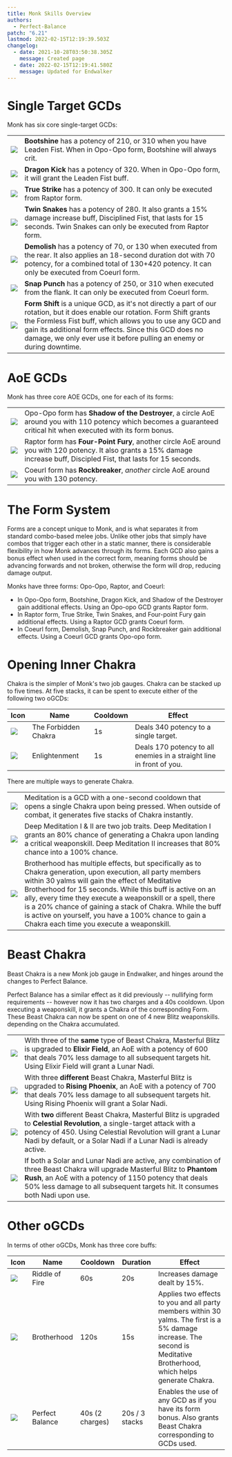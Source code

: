 ```yaml
---
title: Monk Skills Overview
authors:
  - Perfect-Balance
patch: "6.21"
lastmod: 2022-02-15T12:19:39.503Z
changelog:
  - date: 2021-10-28T03:50:38.305Z
    message: Created page
  - date: 2022-02-15T12:19:41.580Z
    message: Updated for Endwalker
---
```

# Single Target GCDs

Monk has six core single-target GCDs:

|                                                 |                                                                                                                                                                                                                                                                                                                              |
| ----------------------------------------------- | ---------------------------------------------------------------------------------------------------------------------------------------------------------------------------------------------------------------------------------------------------------------------------------------------------------------------------- |
| ![](https://xivapi.com/i/000000/000208_hr1.png) | **Bootshine** has a potency of 210, or 310 when you have Leaden Fist. When in Opo-Opo form, Bootshine will always crit.                                                                                                                                                                                                      |
| ![](https://xivapi.com/i/002000/002528_hr1.png) | **Dragon Kick** has a potency of 320. When in Opo-Opo form, it will grant the Leaden Fist buff.                                                                                                                                                                                                                              |
| ![](https://xivapi.com/i/000000/000209_hr1.png) | **True Strike** has a potency of 300. It can only be executed from Raptor form.                                                                                                                                                                                                                                              |
| ![](https://xivapi.com/i/000000/000213_hr1.png) | **Twin Snakes** has a potency of 280. It also grants a 15% damage increase buff, Disciplined Fist, that lasts for 15 seconds. Twin Snakes can only be executed from Raptor form.                                                                                                                                             |
| ![](https://xivapi.com/i/000000/000204_hr1.png) | **Demolish** has a potency of 70, or 130 when executed from the rear. It also applies an 18-second duration dot with 70 potency, for a combined total of 130+420 potency. It can only be executed from Coeurl form.                                                                                                          |
| ![](https://xivapi.com/i/000000/000210_hr1.png) | **Snap Punch** has a potency of 250, or 310 when executed from the flank. It can only be executed from Coeurl form.                                                                                                                                                                                                          |
| ![](https://xivapi.com/i/002000/002536_hr1.png) | **Form Shift** is a unique GCD, as it's not directly a part of our rotation, but it does enable our rotation. Form Shift grants the Formless Fist buff, which allows you to use any GCD and gain its additional form effects. Since this GCD does no damage, we only ever use it before pulling an enemy or during downtime. |

# AoE GCDs

Monk has three core AOE GCDs, one for each of its forms:

|                                                 |                                                                                                                                                                            |
| ----------------------------------------------- | -------------------------------------------------------------------------------------------------------------------------------------------------------------------------- |
| ![](https://xivapi.com/i/002000/002979_hr1.png) | Opo-Opo form has **Shadow of the Destroyer**, a circle AoE around you with 110 potency which becomes a guaranteed critical hit when executed with its form bonus.          |
| ![](https://xivapi.com/i/002000/002544_hr1.png) | Raptor form has **Four-Point Fury**, another circle AoE around you with 120 potency. It also grants a 15% damage increase buff, Discipled Fist, that lasts for 15 seconds. |
| ![](https://xivapi.com/i/002000/002529_hr1.png) | Coeurl form has **Rockbreaker**, *another* circle AoE around you with 130 potency.                                                                                         |

# The Form System

Forms are a concept unique to Monk, and is what separates it from standard combo-based melee jobs. Unlike other jobs that simply have combos that trigger each other in a static manner, there is considerable flexibility in how Monk advances through its forms. Each GCD also gains a bonus effect when used in the correct form, meaning forms should be advancing forwards and not broken, otherwise the form will drop, reducing damage output.

Monks have three forms: Opo-Opo, Raptor, and Coeurl:

* In Opo-Opo form, Bootshine, Dragon Kick, and Shadow of the Destroyer gain additional effects. Using an Opo-opo GCD grants Raptor form.
* In Raptor form, True Strike, Twin Snakes, and Four-point Fury gain additional effects. Using a Raptor GCD grants Coeurl form.
* In Coeurl form, Demolish, Snap Punch, and Rockbreaker gain additional effects. Using a Coeurl GCD grants Opo-opo form.

# Opening Inner Chakra

Chakra is the simpler of Monk's two job gauges.  Chakra can be stacked up to five times. At five stacks, it can be spent to execute either of the following two oGCDs:

| Icon                                            | Name                 | Cooldown | Effect                                                               |
| ----------------------------------------------- | -------------------- | -------- | -------------------------------------------------------------------- |
| ![](https://xivapi.com/i/002000/002535_hr1.png) | The Forbidden Chakra | 1s       | Deals 340 potency to a single target.                                |
| ![](https://xivapi.com/i/002000/002545_hr1.png) | Enlightenment        | 1s       | Deals 170 potency to all enemies in a straight line in front of you. |

There are multiple ways to generate Chakra.

|                                                 |                                                                                                                                                                                                                                                                                                                                                                                                                                                              |
| ----------------------------------------------- | ------------------------------------------------------------------------------------------------------------------------------------------------------------------------------------------------------------------------------------------------------------------------------------------------------------------------------------------------------------------------------------------------------------------------------------------------------------ |
| ![](https://xivapi.com/i/002000/002534_hr1.png) | Meditation is a GCD with a one-second cooldown that opens a single Chakra upon being pressed. When outside of combat, it generates five stacks of Chakra instantly.                                                                                                                                                                                                                                                                                          |
| ![](https://xivapi.com/i/005000/005238_hr1.png) | Deep Meditation I & II are two job traits. Deep Meditation I grants an 80% chance of generating a Chakra upon landing a critical weaponskill. Deep Meditation II increases that 80% chance into a 100% chance.                                                                                                                                                                                                                                               |
| ![](https://xivapi.com/i/002000/002542_hr1.png) | Brotherhood has multiple effects, but specifically as to Chakra generation, upon execution, all party members within 30 yalms will gain the effect of Meditative Brotherhood for 15 seconds.  While this buff is active on an ally, every time they execute a weaponskill or a spell, there is a 20% chance of gaining a stack of Chakra. While the buff is active on yourself, you have a 100% chance to gain a Chakra each time you execute a weaponskill. |

# Beast Chakra

Beast Chakra is a new Monk job gauge in Endwalker, and hinges around the changes to Perfect Balance.

Perfect Balance has a similar effect as it did previously -- nullifying form requirements -- however now it has two charges and a 40s cooldown.  Upon executing a weaponskill, it grants a Chakra of the corresponding Form.  These Beast Chakra can now be spent on one of 4 new Blitz weaponskills. depending on the Chakra  accumulated.

|                                                 |                                                                                                                                                                                                                                                                    |
| ----------------------------------------------- | ------------------------------------------------------------------------------------------------------------------------------------------------------------------------------------------------------------------------------------------------------------------ |
| ![](https://xivapi.com/i/002000/002533_hr1.png) | With three of the **same** type of Beast Chakra, Masterful Blitz is upgraded to **Elixir Field**, an AoE with a potency of 600 that deals 70% less damage to all subsequent targets hit. Using Elixir Field will grant a Lunar Nadi.                               |
| ![](https://xivapi.com/i/002000/002980_hr1.png) | With three **different** Beast Chakra, Masterful Blitz is upgraded to **Rising Phoenix**, an AoE with a potency of 700 that deals 70% less damage to all subsequent targets hit. Using Rising Phoenix will grant a Solar Nadi.                                     |
| ![](https://xivapi.com/i/002000/002977_hr1.png) | With **two** different Beast Chakra, Masterful Blitz is upgraded to **Celestial Revolution**, a single-target attack with a potency of 450. Using Celestial Revolution will grant  a Lunar Nadi by default, or a Solar Nadi if a Lunar Nadi is already active.     |
| ![](https://xivapi.com/i/002000/002981_hr1.png) | If both a Solar and Lunar Nadi are active, any combination of three Beast Chakra will upgrade Masterful Blitz to **Phantom Rush**, an AoE with a potency of 1150 potency that deals 50% less damage to all subsequent targets hit. It consumes both Nadi upon use. |

# Other oGCDs

In terms of other oGCDs, Monk has three core buffs:

| Icon                                            | Name            | Cooldown        | Duration       | Effect                                                                                                                                                                  |
| ----------------------------------------------- | --------------- | --------------- | -------------- | ----------------------------------------------------------------------------------------------------------------------------------------------------------------------- |
| ![](https://xivapi.com/i/002000/002541_hr1.png) | Riddle of Fire  | 60s             | 20s            | Increases damage dealt by 15%.                                                                                                                                          |
| ![](https://xivapi.com/i/002000/002542_hr1.png) | Brotherhood     | 120s            | 15s            | Applies two effects to you and all party members within 30 yalms. The first is a 5% damage increase. The second is Meditative Brotherhood, which helps generate Chakra. |
| ![](https://xivapi.com/i/000000/000217_hr1.png) | Perfect Balance | 40s (2 charges) | 20s / 3 stacks | Enables the use of any GCD as if you have its form bonus.  Also grants Beast Chakra corresponding to GCDs used.                                                         |